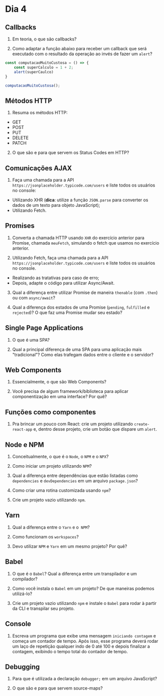 # Dia 4

## Callbacks

1) Em teoria, o que são callbacks?

2) Como adaptar a função abaixo para receber um callback que será executado com o resultado da operação ao invés de fazer um `alert`?
```js
const computacaoMuitoCustosa = () => {
    const superCalculo = 1 + 2;
    alert(superCaulco)
}

computacaoMuitoCustosa();
```


## Métodos HTTP

1) Resuma os métodos HTTP:
- GET
- POST
- PUT
- DELETE
- PATCH

2) O que são e para que servem os Status Codes em HTTP?

## Comunicações AJAX

1) Faça uma chamada para a API `https://jsonplaceholder.typicode.com/users` e liste todos os usuários no console:
- Utilizando XHR (**dica**: utilize a função `JSON.parse` para converter os dados de um texto para objeto JavaScript);
- Utilizando Fetch.

## Promises

1) Converta a chamada HTTP usando `XHR` do exercício anterior para Promise, chamada `meuFetch`, simulando o fetch que usamos no exercício anterior.

2) Utilizando Fetch, faça uma chamada para a API `https://jsonplaceholder.typicode.com/users` e liste todos os usuários no console.
- Realizando as tratativas para caso de erro;
- Depois, adapte o código para utilizar Async/Await.

3) Qual a diferença entre utilizar Promise de maneira `thenable` (com `.then`) ou com `async/await`?

4) Qual a diferença dos estados de uma Promise (`pending`, `fulfilled` e `rejected`)? O que faz uma Promise mudar seu estado?

## Single Page Applications

1) O que é uma SPA?

2) Qual a principal diferença de uma SPA para uma aplicação mais "tradicional"? Como elas trafegam dados entre o cliente e o servidor?

## Web Components

1) Essencialmente, o que são Web Components?

2) Você precisa de algum framework/biblioteca para aplicar componentização em uma interface? Por quê?

## Funções como componentes

1) Pra brincar um pouco com React: crie um projeto utilizando `create-react-app` e, dentro desse projeto, crie um botão que dispare um `alert`.

## Node e NPM

1) Conceitualmente, o que é o `Node`, o `NPM` e o `NPX`?

2) Como iniciar um projeto utilizando `NPM`?

3) Qual a diferença entre dependências que estão listadas como `dependencies` e `devDependencies` em um arquivo `package.json`?

4) Como criar uma rotina customizada usando `npm`?

5) Crie um projeto vazio utilizando `npm`.

## Yarn

1) Qual a diferença entre o `Yarn` e o` NPM`?

2) Como funcionam os `workspaces`?

3) Devo utilizar `NPM` e `Yarn` em um mesmo projeto? Por quê?

## Babel

1) O que é o `Babel`? Qual a diferença entre um transpilador e um compilador?

2) Como você instala o `Babel` em um projeto? De que maneiras podemos utilizá-lo?

3) Crie um projeto vazio utilizando `npm` e instale o `Babel` para rodar à partir da CLI e transpilar seu projeto.

## Console

1) Escreva um programa que exibe uma mensagem `iniciando contagem` e começa um contador de tempo. Após isso, esse programa deverá rodar um laço de repetição qualquer indo de 0 até 100 e depois finalizar a contagem, exibindo o tempo total do contador de tempo.

## Debugging

1) Para que é utilizada a declaração `debugger;` em um arquivo JavaScript?

2) O que são e para que servem source-maps?